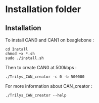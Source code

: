 Installation folder
===================

Installation
------------

To install CAN0 and CAN1 on beaglebone :

    cd Install
    chmod +x *.sh
    sudo ./install.sh

Then to create CAN0 at 500kbps :

    ./Trilys_CAN_creator -c 0 -b 500000

For more information about CAN_creator :

    ./Trilys_CAN_creator --help
